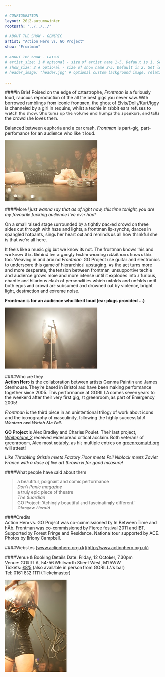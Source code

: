 ```yaml
---

# CONFIGURATION
layout: 2012-autumnwinter
rootpath: "../../../"

# ABOUT THE SHOW - GENERIC
artist: "Action Hero vs. GO Project"
show: "Frontman"

# ABOUT THE SHOW - LAYOUT
# artist_size: 1 # optional - size of artist name 1-5. Default is 1. Set longer names to lower values
# show_size: 2 # optional - size of show name 2-5. Default is 2. Set longer names to lower values
# header_image: "header.jpg" # optional custom background image, relative to current page

---
```


####In Brief
Poised on the edge of catastrophe, *Frontman* is a furiously loud, raucous reproduction of the all the best gigs you never saw. With borrowed ramblings from iconic frontmen, the ghost of Elvis/Dolly/Kurt/Iggy is channeled by a girl in sequins, whilst a techie in rabbit ears refuses to watch the show. She turns up the volume and humps the speakers, and tells the crowd she loves them.     

Balanced between euphoria and a car crash, *Frontman* is part-gig, part-perfomance for an audience who like it loud.    

![Frontman](Action_Hero_6.jpg)

####More
*I just wanna say that as of right now, this time tonight, you are my favourite fucking audience I’ve ever had!*   

On a small raised stage surrounded by a tightly packed crowd on three sides cut through with haze and lights, a frontman lip-synchs, dances in spangled hotpants, sings her heart out and reminds us all how thankful she is that we’re all here.    

It feels like a music gig but we know its not.  The frontman knows this and we know this. Behind her a gangly techie wearing rabbit ears knows this too.  Weaving in and around *Frontman*, GO Project use guitar and electronics to underscore this game of hierarchical upstaging.  As the act turns more and more desperate, the tension between frontman, unsupportive techie and audience grows more and more intense until it explodes into a furious, chaotic and hilarious clash of personalities which unfolds and unfolds until both egos and crowd are subsumed and drowned out by violence, bright light, destruction and extreme noise.    

**Frontman is for an audience who like it loud (ear plugs provided....)**     

![Frontman](Action_Hero_1.jpg)

####Who are they       
**Action Hero** is the collaboration between artists Gemma Paintin and James Stenhouse. They’re based in Bristol and have been making performance together since 2005. This performance at GORILLA comes seven years to the weekend after their very first gig, at greenroom, as part of Emergency 2005!     

*Frontman* is the third piece in an unintentional trilogy of work about icons and the iconography of masculinity, following the highly successful *A Western* and *Watch Me Fall*.     

**GO Project** is Alex Bradley and Charles Poulet. Their last project, [*Whiteplane_2*](http://www.guardian.co.uk/music/2006/jun/11/jazz) received widespread critical acclaim.  Both veterans of greenrooom, Alex most notably, as his multiple entries on [greenroomutd.org]( http://greenroomutd.org/people/alex-bradley) will attest!      
   
*Like Throbbing Gristle meets Factory Floor meets Phil Niblock meets Zoviet France with a dose of live art thrown in for good measure!*    

####What people have said about them
>a beautiful, poignant and comic performance<br>*Don’t Panic magazine*    
>a truly epic piece of theatre<br>*The Guardian*         
>GO Project: ‘Achingly beautiful and fascinatingly different.’<br>*Glasgow Herald*     

####Credits      
Action Hero vs. GO Project was co-commissioned by In Between Time and hÅb. Frontman was co-commissioned by Fierce festival 2011 and IBT. Supported by Forest Fringe and Residence. National tour supported by ACE. Photos by Briony Campbell.     

####Websites
[www.actionhero.org.uk](http://www.actionhero.org.uk)

####Venue & Booking Details
Date:    Friday, 12 October, 7.30pm    
Venue:  GORILLA, 54-56 Whitworth Street West, M1 5WW    
Tickets: [£8/5](http://www.wegottickets.com/wordofwarning) (also available in person from GORILLA's bar)      
Tel: 0161 832 1111 (Ticketmaster)   

![Frontman](Action_Hero_2.jpg)
